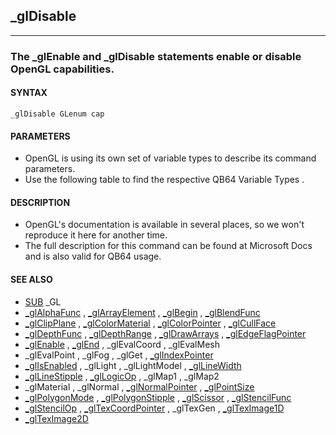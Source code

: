 ## _glDisable
---

### The _glEnable and _glDisable statements enable or disable OpenGL capabilities.

#### SYNTAX

`_glDisable GLenum cap`

#### PARAMETERS
* OpenGL is using its own set of variable types to describe its command parameters.
* Use the following table to find the respective QB64 Variable Types .


#### DESCRIPTION
* OpenGL's documentation is available in several places, so we won't reproduce it here for another time.
* The full description for this command can be found at Microsoft Docs and is also valid for QB64 usage.


#### SEE ALSO
* [SUB](./SUB.md) _GL
* [_glAlphaFunc](./_glAlphaFunc.md) , [_glArrayElement](./_glArrayElement.md) , [_glBegin](./_glBegin.md) , [_glBlendFunc](./_glBlendFunc.md)
* [_glClipPlane](./_glClipPlane.md) , [_glColorMaterial](./_glColorMaterial.md) , [_glColorPointer](./_glColorPointer.md) , [_glCullFace](./_glCullFace.md)
* [_glDepthFunc](./_glDepthFunc.md) , [_glDepthRange](./_glDepthRange.md) , [_glDrawArrays](./_glDrawArrays.md) , [_glEdgeFlagPointer](./_glEdgeFlagPointer.md)
* [_glEnable](./_glEnable.md) , [_glEnd](./_glEnd.md) , _glEvalCoord , _glEvalMesh
* _glEvalPoint , _glFog , _glGet , [_glIndexPointer](./_glIndexPointer.md)
* [_glIsEnabled](./_glIsEnabled.md) , _glLight , _glLightModel , [_glLineWidth](./_glLineWidth.md)
* [_glLineStipple](./_glLineStipple.md) , [_glLogicOp](./_glLogicOp.md) , _glMap1 , _glMap2
* _glMaterial , _glNormal , [_glNormalPointer](./_glNormalPointer.md) , [_glPointSize](./_glPointSize.md)
* [_glPolygonMode](./_glPolygonMode.md) , [_glPolygonStipple](./_glPolygonStipple.md) , [_glScissor](./_glScissor.md) , [_glStencilFunc](./_glStencilFunc.md)
* [_glStencilOp](./_glStencilOp.md) , [_glTexCoordPointer](./_glTexCoordPointer.md) , _glTexGen , [_glTexImage1D](./_glTexImage1D.md)
* [_glTexImage2D](./_glTexImage2D.md)

